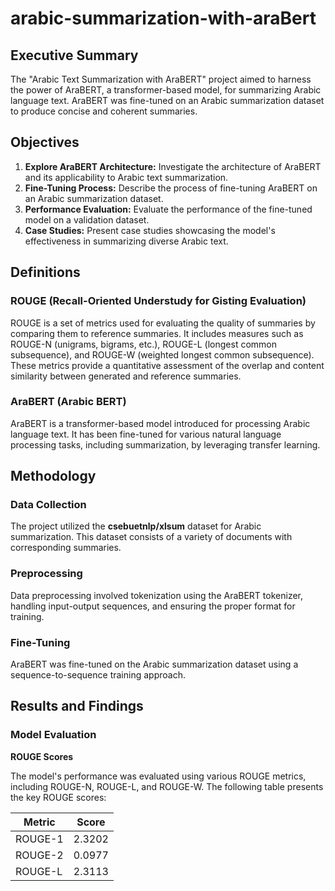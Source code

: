 # arabic-summarization-with-araBert
## **Executive Summary**

The "Arabic Text Summarization with AraBERT" project aimed to harness the power of AraBERT, a transformer-based model, for summarizing Arabic language text. AraBERT was fine-tuned on an Arabic summarization dataset to produce concise and coherent summaries.

## **Objectives**

1. **Explore AraBERT Architecture:** Investigate the architecture of AraBERT and its applicability to Arabic text summarization.
2. **Fine-Tuning Process:** Describe the process of fine-tuning AraBERT on an Arabic summarization dataset.
3. **Performance Evaluation:** Evaluate the performance of the fine-tuned model on a validation dataset.
4. **Case Studies:** Present case studies showcasing the model's effectiveness in summarizing diverse Arabic text.

## **Definitions**

### **ROUGE (Recall-Oriented Understudy for Gisting Evaluation)**

ROUGE is a set of metrics used for evaluating the quality of summaries by comparing them to reference summaries. It includes measures such as ROUGE-N (unigrams, bigrams, etc.), ROUGE-L (longest common subsequence), and ROUGE-W (weighted longest common subsequence). These metrics provide a quantitative assessment of the overlap and content similarity between generated and reference summaries.

### **AraBERT (Arabic BERT)**

AraBERT is a transformer-based model introduced for processing Arabic language text. It has been fine-tuned for various natural language processing tasks, including summarization, by leveraging transfer learning.

## **Methodology**

### **Data Collection**

The project utilized the **csebuetnlp/xlsum** dataset for Arabic summarization. This dataset consists of a variety of documents with corresponding summaries.

### **Preprocessing**

Data preprocessing involved tokenization using the AraBERT tokenizer, handling input-output sequences, and ensuring the proper format for training.

### **Fine-Tuning**

AraBERT was fine-tuned on the Arabic summarization dataset using a sequence-to-sequence training approach.

## **Results and Findings**

### **Model Evaluation**

**ROUGE Scores**

The model's performance was evaluated using various ROUGE metrics, including ROUGE-N, ROUGE-L, and ROUGE-W. The following table presents the key ROUGE scores:

| Metric | Score |
| --- | --- |
| ROUGE-1 | 2.3202 |
| ROUGE-2 | 0.0977 |
| ROUGE-L | 2.3113 |
